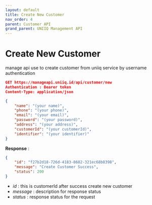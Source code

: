 ```yaml
---
layout: default
title: Create New Customer
nav_order: 4
parent: Customer API
grand_parent: UNIIQ Management API
---
```


# Create New Customer

manage api use to create customer from uniiq service by username authentication

```json
GET https://manageapi.uniiq.id/api/customer/new
Authentication : Bearer token
Content-Type: application/json

{
    "name": "(your name)",
    "phone": "(your phone)",
    "email": "(your email)",
    "password": "(your password)",
    "address": "(your address)",
    "customerId": "(your customerId)",
    "identifier": "(your identifier)"
}
```

**Response** :
```json
{
    "id": "f27b2d18-726d-4183-8682-321ec68b8398",
    "message": "Create Customer Success",
    "status": 200
}
```
- *id* : this is customerId after success create new customer
- *message* : description for response status
- *status* : response status for the request
